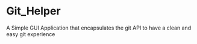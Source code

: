 # Git_Helper

A Simple GUI Application that encapsulates the git API to have a clean and easy git experience
